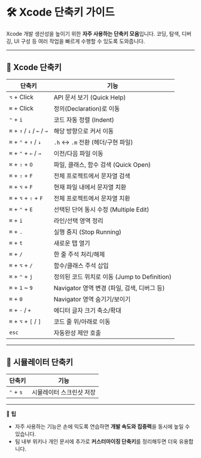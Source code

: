 # 🛠️ Xcode 단축키 가이드

Xcode 개발 생산성을 높이기 위한 **자주 사용하는 단축키 모음**입니다.
코딩, 탐색, 디버깅, UI 구성 등 여러 작업을 빠르게 수행할 수 있도록 도와줍니다.

---

## 🚀 Xcode 단축키

| 단축키                         | 기능                                 |
| --------------------------- | ---------------------------------- |
| `⌥` + Click                 | API 문서 보기 (Quick Help)             |
| `⌘` + Click                 | 정의(Declaration)로 이동                |
| `⌃` + `i`                   | 코드 자동 정렬 (Indent)                  |
| `⌘` + `↑` / `↓` / `←` / `→` | 해당 방향으로 커서 이동                      |
| `⌘` + `⌃` + `↑` / `↓`       | `.h` ↔ `.m` 전환 (헤더/구현 파일)          |
| `⌘` + `⌃` + `←` / `→`       | 이전/다음 파일 이동                        |
| `⌘` + `⇧` + `O`             | 파일, 클래스, 함수 검색 (Quick Open)        |
| `⌘` + `⇧` + `F`             | 전체 프로젝트에서 문자열 검색                   |
| `⌘` + `⌥` + `F`             | 현재 파일 내에서 문자열 치환                   |
| `⌘` + `⌥` + `⇧` + `F`       | 전체 프로젝트에서 문자열 치환                   |
| `⌘` + `⌃` + `E`             | 선택된 단어 동시 수정 (Multiple Edit)       |
| `⌘` + `i`                   | 라인/선택 영역 정리                        |
| `⌘` + `.`                   | 실행 중지 (Stop Running)               |
| `⌘` + `t`                   | 새로운 탭 열기                           |
| `⌘` + `/`                   | 한 줄 주석 처리/해제                       |
| `⌘` + `⌥` + `/`             | 함수/클래스 주석 삽입                       |
| `⌘` + `⌃` + `j`             | 정의된 코드 위치로 이동 (Jump to Definition) |
| `⌘` + `1` \~ `9`            | Navigator 영역 변경 (파일, 검색, 디버그 등)    |
| `⌘` + `0`                   | Navigator 영역 숨기기/보이기               |
| `⌘` + `-` / `+`             | 에디터 글자 크기 축소/확대                    |
| `⌘` + `⌥` + `[` / `]`       | 코드 줄 위/아래로 이동                      |
| `esc`                       | 자동완성 제안 호출                         |

---

## 🧪 시뮬레이터 단축키

| 단축키       | 기능            |
| --------- | ------------- |
| `⌃` + `s` | 시뮬레이터 스크린샷 저장 |

---

📎 **팁**

* 자주 사용하는 기능은 손에 익도록 연습하면 **개발 속도와 집중력**을 동시에 높일 수 있습니다.
* 팀 내부 위키나 개인 문서에 추가로 **커스터마이징 단축키**를 정리해두면 더욱 유용합니다.
